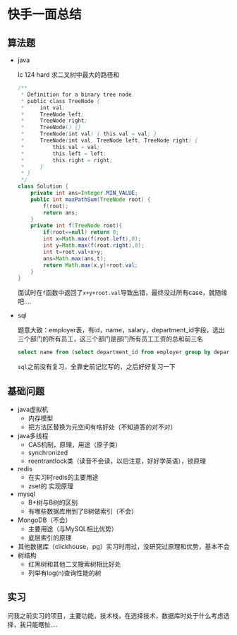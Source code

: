 # 快手一面总结

## 算法题

* java

  lc 124 hard 求二叉树中最大的路径和

  ```java
  /**
   * Definition for a binary tree node.
   * public class TreeNode {
   *     int val;
   *     TreeNode left;
   *     TreeNode right;
   *     TreeNode() {}
   *     TreeNode(int val) { this.val = val; }
   *     TreeNode(int val, TreeNode left, TreeNode right) {
   *         this.val = val;
   *         this.left = left;
   *         this.right = right;
   *     }
   * }
   */
  class Solution {
      private int ans=Integer.MIN_VALUE;
      public int maxPathSum(TreeNode root) {
          f(root);
          return ans;
      }
      private int f(TreeNode root){
          if(root==null) return 0;
          int x=Math.max(f(root.left),0);
          int y=Math.max(f(root.right),0);
          int t=root.val+x+y;
          ans=Math.max(ans,t);
          return Math.max(x,y)+root.val;
      }
  }
  ```

  面试时在`f`函数中返回了`x+y+root.val`导致出错，最终没过所有case，就随缘吧....

* sql

  题意大致：employer表，有id，name，salary，department_id字段，选出三个部门的所有员工，这三个部门是部门所有员工工资的总和前三名

  ```sql
  select name from (select department_id from employer group by department_id order by sum(salary) desc limit 3) as a,employer as b where a.department_id = b.department_id;
  ```

  `sql`之前没有复习，全靠史前记忆写的，之后好好复习一下

## 基础问题

* java虚拟机
  * 内存模型
  * 把方法区替换为元空间有啥好处（不知道答的对不对）
* java多线程
  * CAS机制，原理，用途（原子类）
  * synchronized
  * reentrantlock类（读音不会读，以后注意，好好学英语），锁原理
* redis
  * 在实习时redis的主要用途
  * zset的 实现原理
* mysql
  * B+树与B树的区别
  * 有哪些数据库用到了B树做索引（不会）
* MongoDB（不会）
  * 主要用途（与MySQL相比优势）
  * 底层索引的原理
* 其他数据库（clickhouse，pg）实习时用过，没研究过原理和优势，基本不会
* 树结构
  * 红黑树和其他二叉搜索树相比好处
  * 列举有log(n)查询性能的树

## 实习

问我之前实习的项目，主要功能，技术栈，在选择技术，数据库时处于什么考虑选择，我只能瞎扯....